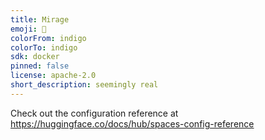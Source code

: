 ```yaml
---
title: Mirage
emoji: 👀
colorFrom: indigo
colorTo: indigo
sdk: docker
pinned: false
license: apache-2.0
short_description: seemingly real
---
```


Check out the configuration reference at https://huggingface.co/docs/hub/spaces-config-reference
